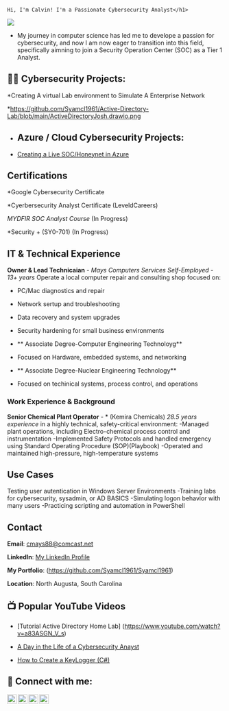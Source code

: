     Hi, I'm Calvin! I'm a Passionate Cybersecurity Analyst</h1>
<a href="https://linkedin.com"><img src="https://img.shields.io/badge/-LinkedIn-0072b1?&style=for-the-badge&logo=linkedin&logoColor=white" /></a>




* My journey in computer science has led me to develope a passion for cybersecurity, and now I am now eager to transition into this field, specifically aimning to join a Security Operation Center (SOC) as a Tier 1 Analyst.







<h2>👨‍💻  Cybersecurity Projects:</h2>
*Creating A virtual Lab environment to Simulate A Enterprise Network





*https://github.com/Syamcl1961/Active-Directory-Lab/blob/main/ActiveDirectoryJosh.drawio.png




* <h2> Azure / Cloud Cybersecurity Projects:</h2>
* [Creating a Live SOC/Honeynet in Azure](https://github.com/Syamcl1961/Azure-SOC-Honeynet)
  
 

  




<h2> Certifications</h2>

 *Google Cybersecurity Certificate

 *Cyerbersecurity Analyst Certificate (LeveldCareers)

 *MYDFIR SOC Analyst Course* (In Progress)

 *Security + (SY0-701) (In Progress)





## IT & Technical Experience

**Owner & Lead Technicaian** - *Mays Computers Services*
*Self-Employed - 13+ years*
Operate a local computer repair and consulting shop focused on:
- PC/Mac diagnostics and repair
- Network sertup and troubleshooting
- Data recovery and system upgrades
- Security hardening for small business environments

- ** Associate Degree-Computer Engineering Technoloyg**
- Focused on Hardware, embedded systems, and networking
- ** Associate Degree-Nuclear Engineering Technology**
- Focused on techinical systems, process control, and operations


### Work Experience & Background

**Senior Chemical Plant Operator** - * (Kemira Chemicals)
*28.5 years experience* in a highly technical, safety-critical environment:
-Managed plant operations, including Electro-chemical process control and instrumentation
-Implemented Safety Protocols and handled emergency using Standard Operating Procedure (SOP)(Playbook)
-Operated and maintained high-pressure, high-temperature systems

## Use Cases
Testing user autentication in Windows Server Environments
-Training labs for cybersecurity, sysadmin, or AD BASICS
-Simulating logon behavior with many users
-Practicing scripting and automation in PowerShell


## Contact
**Email**: cmays88@comcast.net

**LinkedIn**: [My LinkedIn Profile](https://www.linkedin.com/in/yourprofile)


**My Portfolio**: (https://github.com/Syamcl1961/Syamcl1961)


**Location**: North Augusta, South Carolina








 
<h2>📺 Popular YouTube Videos</h2>

* [Tutorial Active Directory Home Lab] (https://www.youtube.com/watch?v=a83ASGN_V_s)



* [A Day in the Life of a Cybersecurity Anayst](https://www.youtube.com/watch?v=uHy3oM7NnoU)
* [How to Create a KeyLogger (C#)](https://www.youtube.com/watch?v=N-L9hklSlNk)


<h2> 🤳 Connect with me:</h2>

[<img align="left" alt="CalvinMays | YouTube" width="22px" src="https://cdn.jsdelivr.net/npm/simple-icons@v3/icons/youtube.svg" />][youtube]
[<img align="left" alt="CalvinMays | Twitter" width="22px" src="https://cdn.jsdelivr.net/npm/simple-icons@v3/icons/twitter.svg" />][twitter]
[<img align="left" alt="CalvinMays | LinkedIn" width="22px" src="https://cdn.jsdelivr.net/npm/simple-icons@v3/icons/linkedin.svg" />][linkedin]
[<img align="left" alt="CalvinMays | Instagram" width="22px" src="https://cdn.jsdelivr.net/npm/simple-icons@v3/icons/instagram.svg" />][instagram]

[twitter]: https://twitter.com/calvinmays
[youtube]: https://www.youtube.com/c/calvinmays
[instagram]: https://www.instagram.com/calvinmays/
[linkedin]: https://linkedin.com/in/calvinmays

